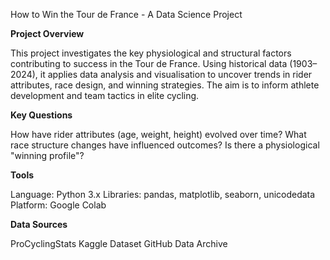 How to Win the Tour de France - A Data Science Project

**Project Overview**

This project investigates the key physiological and structural factors contributing to success in the Tour de France. Using historical data (1903–2024), it applies data analysis and visualisation to uncover trends in rider attributes, race design, and winning strategies. The aim is to inform athlete development and team tactics in elite cycling.

**Key Questions**

How have rider attributes (age, weight, height) evolved over time?
What race structure changes have influenced outcomes?
Is there a physiological "winning profile"?

**Tools**

Language: Python 3.x
Libraries: pandas, matplotlib, seaborn, unicodedata
Platform: Google Colab

**Data Sources**

ProCyclingStats
Kaggle Dataset
GitHub Data Archive
